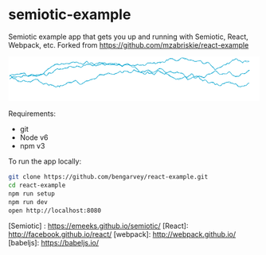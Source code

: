 # semiotic-example

Semiotic example app that gets you up and running with Semiotic, React, Webpack, etc.
Forked from https://github.com/mzabriskie/react-example

![Line Chart](img/screen-shot-semiotic.png)

Requirements:
- git
- Node v6
- npm v3

To run the app locally:

```bash
git clone https://github.com/bengarvey/react-example.git
cd react-example
npm run setup
npm run dev
open http://localhost:8080
```

[Semiotic] : https://emeeks.github.io/semiotic/
[React]: http://facebook.github.io/react/
[webpack]: http://webpack.github.io/
[babeljs]: https://babeljs.io/
